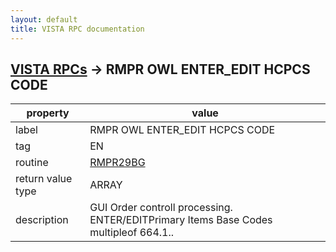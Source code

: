 ```yaml
---
layout: default
title: VISTA RPC documentation
---
```




## [VISTA RPCs](TableOfContent.md) &#8594; RMPR OWL ENTER_EDIT HCPCS CODE 

 property | value 
--- | --- 
 label | RMPR OWL ENTER_EDIT HCPCS CODE
 tag | EN
 routine | [RMPR29BG](http://code.osehra.org/dox/Routine_RMPR29BG_source.html)
 return value type | ARRAY
 description | GUI Order controll processing.  ENTER/EDITPrimary Items Base Codes multipleof 664.1..